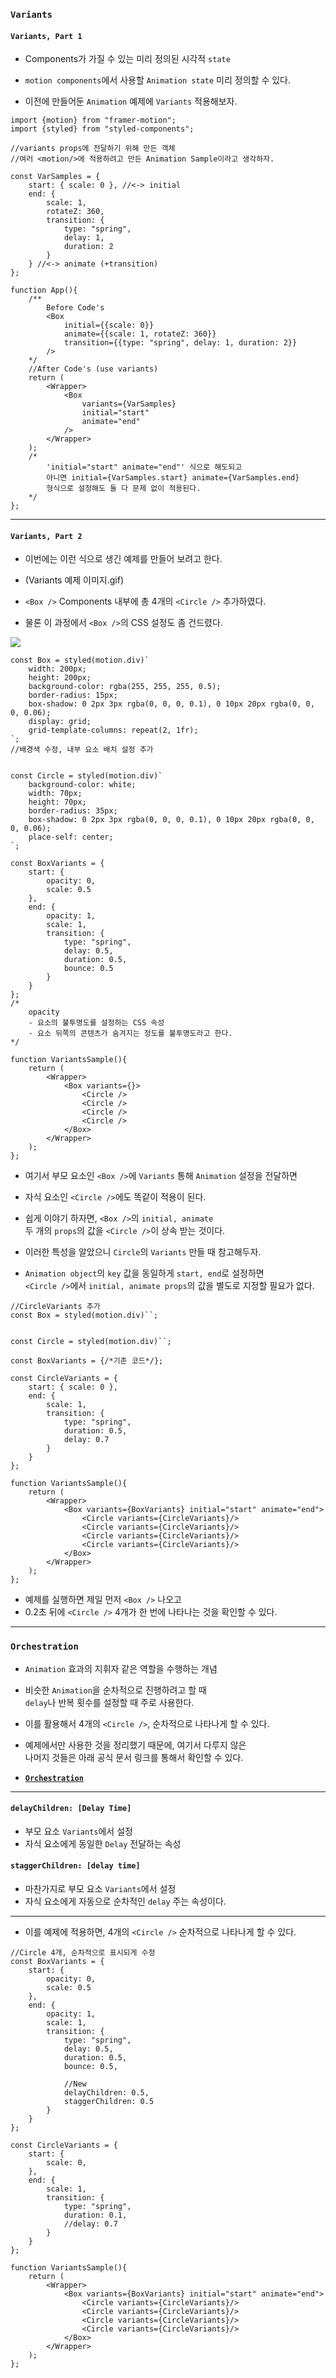 
### `Variants`

#### `Variants, Part 1`

- Components가 가질 수 있는 미리 정의된 시각적 `state`
- `motion components`에서 사용할  `Animation state` 미리 정의할 수 있다.

- 이전에 만들어둔 `Animation` 예제에 `Variants` 적용해보자.

``` tsx
import {motion} from "framer-motion";
import {styled} from "styled-components";

//variants props에 전달하기 위해 만든 객체
//여러 <motion/>에 적용하려고 만든 Animation Sample이라고 생각하자.

const VarSamples = {
	start: { scale: 0 }, //<-> initial
	end: {
		scale: 1,
		rotateZ: 360,
		transition: {
			type: "spring",
			delay: 1,
			duration: 2
		}
	} //<-> animate (+transition)
};

function App(){
	/** 
		Before Code's
		<Box 
			initial={{scale: 0}}
			animate={{scale: 1, rotateZ: 360}}
			transition={{type: "spring", delay: 1, duration: 2}}
		/>
	*/
	//After Code's (use variants)
	return (
		<Wrapper>
			<Box
				variants={VarSamples} 
				initial="start"
				animate="end"
			/>
		</Wrapper>
	);
	/*
		'initial="start" animate="end"' 식으로 해도되고
		아니면 initial={VarSamples.start} animate={VarSamples.end}
		형식으로 설정해도 둘 다 문제 없이 적용된다.
	*/
};
```

---

#### `Variants, Part 2`

- 이번에는 이런 식으로 생긴 예제를 만들어 보려고 한다.
- (Variants 예제 이미지.gif)

- `<Box />` Components 내부에 총 4개의 `<Circle />` 추가하였다.
- 물론 이 과정에서 `<Box />`의 CSS 설정도 좀 건드렸다.

<img src="refImgs/Variants/Variants_sample.png"/>

``` tsx
const Box = styled(motion.div)`
	width: 200px;
	height: 200px;
	background-color: rgba(255, 255, 255, 0.5);
	border-radius: 15px;
	box-shadow: 0 2px 3px rgba(0, 0, 0, 0.1), 0 10px 20px rgba(0, 0, 0, 0.06);
	display: grid;
	grid-template-columns: repeat(2, 1fr);
`;
//배경색 수정, 내부 요소 배치 설정 추가


const Circle = styled(motion.div)`
	background-color: white;
	width: 70px;
	height: 70px;
	border-radius: 35px;
	box-shadow: 0 2px 3px rgba(0, 0, 0, 0.1), 0 10px 20px rgba(0, 0, 0, 0.06);
	place-self: center;
`;

const BoxVariants = {
	start: {
		opacity: 0,
		scale: 0.5
	},
	end: {
		opacity: 1,
		scale: 1,
		transition: {
			type: "spring",
			delay: 0.5,
			duration: 0.5,
			bounce: 0.5
		}
	}
};
/*
	opacity 
	- 요소의 불투명도를 설정하는 CSS 속성
	- 요소 뒤쪽의 콘텐츠가 숨겨지는 정도를 불투명도라고 한다.
*/

function VariantsSample(){
	return (
		<Wrapper>
			<Box variants={}>
				<Circle />
				<Circle />
				<Circle />
				<Circle />
			</Box>
		</Wrapper>
	);
};
```

- 여기서 부모 요소인 `<Box />`에 `Variants` 통해 `Animation` 설정을 전달하면
- 자식 요소인 `<Circle />`에도 똑같이 적용이 된다.

- 쉽게 이야기 하자면, `<Box />`의  `initial, animate` <br/>
	두 개의 `props`의 값을 `<Circle />`이 상속 받는 것이다.
 
- 이러한 특성을 알았으니  `Circle`의 `Variants` 만들 때 참고해두자.

- `Animation object`의 `key` 값을 동일하게 `start, end`로 설정하면 <br/>
	`<Circle />`에서 `initial, animate props`의 값을 별도로 지정할 필요가 없다.

``` tsx
//CircleVariants 추가
const Box = styled(motion.div)``;


const Circle = styled(motion.div)``;

const BoxVariants = {/*기존 코드*/};

const CircleVariants = {
	start: { scale: 0 },
	end: {
		scale: 1,
		transition: {
			type: "spring",
			duration: 0.5,
			delay: 0.7
		}
	}
};

function VariantsSample(){
	return (
		<Wrapper>
			<Box variants={BoxVariants} initial="start" animate="end">
				<Circle variants={CircleVariants}/>
				<Circle variants={CircleVariants}/>
				<Circle variants={CircleVariants}/>
				<Circle variants={CircleVariants}/>
			</Box>
		</Wrapper>
	);
};
```

- 예제를 실행하면 제일 먼저 `<Box />` 나오고 <br/>
- 0.2초 뒤에 `<Circle />` 4개가 한 번에 나타나는 것을 확인할 수 있다.

---

### `Orchestration`

-  `Animation` 효과의 지휘자 같은 역할을 수행하는 개념
- 비슷한 `Animation`을 순차적으로 진행하려고 할 때 <br/>
	`delay`나 반복 횟수를 설정할 때 주로 사용한다.

- 이를 활용해서 4개의 `<Circle />`,  순차적으로 나타나게 할 수 있다.

- 예제에서만 사용한 것을 정리했기 때문에, 여기서 다루지 않은 <br/>
	나머지 것들은 아래 공식 문서 링크를 통해서 확인할 수 있다.

- **[`Orchestration`](https://motion.dev/docs/react-animation#orchestration)**


---
#### `delayChildren: [Delay Time]`

- 부모 요소 `Variants`에서 설정
- 자식 요소에게 동일한 `Delay` 전달하는 속성

#### `staggerChildren: [delay time]`

- 마찬가지로 부모 요소 `Variants`에서 설정
- 자식 요소에게 자동으로 순차적인 `delay` 주는 속성이다.

---

- 이를 예제에 적용하면, 4개의 `<Circle />` 순차적으로 나타나게 할 수 있다.

``` tsx
//Circle 4개, 순차적으로 표시되게 수정
const BoxVariants = {
	start: {
		opacity: 0,
		scale: 0.5
	},
	end: {
		opacity: 1,
		scale: 1,
		transition: {
			type: "spring",
			delay: 0.5,
			duration: 0.5,
			bounce: 0.5,
			
			//New
			delayChildren: 0.5,
			staggerChildren: 0.5
		}
	}
};

const CircleVariants = {
	start: {
		scale: 0,
	},
	end: {
		scale: 1,
		transition: {
			type: "spring",
			duration: 0.1,
			//delay: 0.7
		}
	}
};

function VariantsSample(){
	return (
		<Wrapper>
			<Box variants={BoxVariants} initial="start" animate="end">
				<Circle variants={CircleVariants}/>
				<Circle variants={CircleVariants}/>
				<Circle variants={CircleVariants}/>
				<Circle variants={CircleVariants}/>
			</Box>
		</Wrapper>
	);
};
```